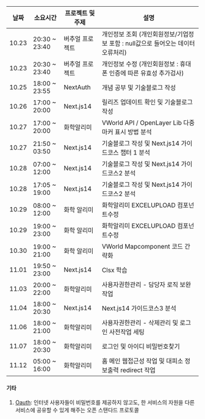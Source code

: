| 날짜 | 소요시간 | 프로젝트 및 주제 | 설명 |
| ------------ | ------------- | ------------- | --------------------------------------------- |
| 10.23 | 20:30 ~ 23:40 | 버추얼 프로젝트 | 개인정보 조회 (개인회원정보/기업정보 포함 : null값으로 들어오는 데이터 오류처리) |
| 10.23 | 20:30 ~ 23:40 | 버추얼 프로젝트 | 개인정보 수정 (개인회원정보 : 휴대폰 인증에 따른 유효성 추가검사) |
| 10.25 | 18:00 ~ 23:55 | NextAuth | 개념 공부 및 기술블로그 작성 |
| 10.26 | 17:00 ~ 20:00 | Next.js14 | 릴리즈 업데이트 확인 및 기술블로그 작성 |
| 10.27 | 17:00 ~ 20:00 | 화학알리미 | VWorld API / OpenLayer Lib 다중마커 표시 방법 분석 |
| 10.27 | 21:50 ~ 03:50 | Next.js14 | 기술블로그 작성 및 Next.js14 가이드코스 챕터 1 분석 |
| 10.28 | 07:00 ~ 12:00 | Next.js14 | 기술블로그 작성 및 Next.js14 가이드코스2 분석 |
| 10.28 | 17:05 ~ 19:00 | Next.js14 | 기술블로그 작성 및 Next.js14 가이드코스2 분석 |
| 10.29 | 08:00 ~ 12:00 | 화학 알리미 | 화학알리미 EXCELUPLOAD 컴포넌트수정 |
| 10.29 | 19:00 ~ 23:00 | 화학 알리미 | 화학알리미 EXCELUPLOAD 컴포넌트수정 |
| 10.30 | 19:00 ~ 21:00 | 화학 알리미 | VWorld Mapcomponent 코드 간략화 |
| 11.01 | 19:50 ~ 23:00 | Next.js14 | Clsx 학습 |
| 11.03 | 20:00 ~ 22:00 | 화학알리미 | 사용자권한관리 - 담당자 로직 보완작업 |
| 11.04 | 18:00 ~ 20:30 | Next.js14 | Next.js14 가이드코스3 분석 |
| 11.06 | 18:00 ~ 21:00 | 화학알리미 | 사용자권한관리 - 삭제관리 및 로그인 사전작업 세팅 |
| 11.07 | 18:00 ~ 20:30 | 화학알리미 | 로그인 및 아이디 비밀번호찾기 |
| 11.12 | 05:00 ~ 16:00 | 화학알리미 | 홈 메인 웹접근성 작업 및 대피소 정보출력 redirect 작업|
#### 기타 
1. [Oauth](https://velog.io/@goldbear2022/NextAuth%EB%A5%BC-%EC%9D%B4%EC%9A%A9%ED%95%B4%EC%84%9C-%EA%B5%AC%EA%B8%80-%EB%A1%9C%EA%B7%B8%EC%9D%B8-%EC%97%B0%EB%8F%99-%EA%B0%80%EC%9E%85-%EA%B8%B0%EB%8A%A5-%EB%A7%8C%EB%93%A4%EA%B8%B0-%E4%B8%8A#:~:text=OAuth%EB%8A%94%20%EC%9D%B8%ED%84%B0%EB%84%B7%20%EC%82%AC%EC%9A%A9%EC%9E%90%EB%93%A4%EC%9D%B4,%ED%95%B4%EC%A3%BC%EB%8A%94%20%EC%98%A4%ED%94%88%20%EC%8A%A4%ED%83%A0%EB%8B%A4%EB%93%9C%20%ED%94%84%EB%A1%9C%ED%86%A0%EC%BD%9C%EC%9D%B4%EB%8B%A4.): 인터넷 사용자들이 비밀번호를 제공하지 않고도, 한 서비스의 자원을 다른 서비스에 공유할 수 있게 해주는 오픈 스탠다드 프로토콜
